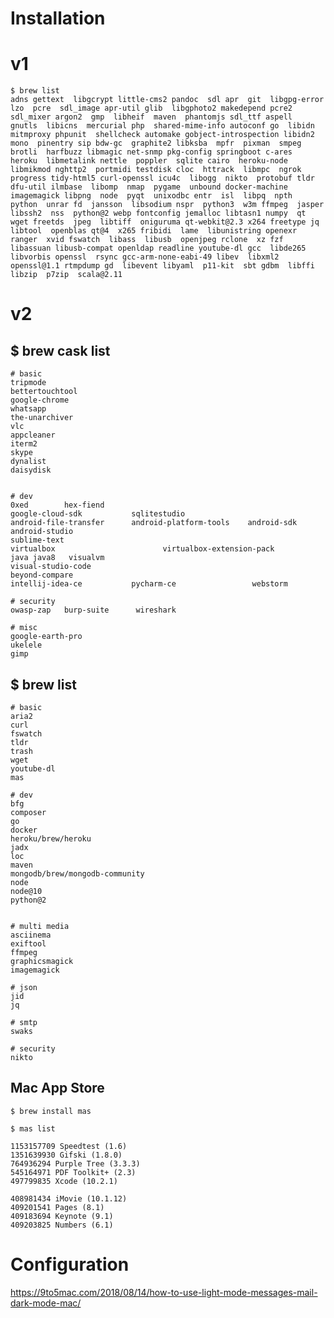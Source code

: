 # Installation

# v1


    $ brew list
    adns gettext  libgcrypt little-cms2 pandoc  sdl apr  git  libgpg-error lzo  pcre  sdl_image apr-util glib  libgphoto2 makedepend pcre2  sdl_mixer argon2  gmp  libheif  maven  phantomjs sdl_ttf aspell  gnutls  libicns  mercurial php  shared-mime-info autoconf go  libidn  mitmproxy phpunit  shellcheck automake gobject-introspection libidn2  mono  pinentry sip bdw-gc  graphite2 libksba  mpfr  pixman  smpeg brotli  harfbuzz libmagic net-snmp pkg-config springboot c-ares  heroku  libmetalink nettle  poppler  sqlite cairo  heroku-node libmikmod nghttp2  portmidi testdisk cloc  httrack  libmpc  ngrok  progress tidy-html5 curl-openssl icu4c  libogg  nikto  protobuf tldr dfu-util ilmbase  libomp  nmap  pygame  unbound docker-machine imagemagick libpng  node  pyqt  unixodbc entr  isl  libpq  npth  python  unrar fd  jansson  libsodium nspr  python3  w3m ffmpeg  jasper  libssh2  nss  python@2 webp fontconfig jemalloc libtasn1 numpy  qt  wget freetds  jpeg  libtiff  oniguruma qt-webkit@2.3 x264 freetype jq  libtool  openblas qt@4  x265 fribidi  lame  libunistring openexr  ranger  xvid fswatch  libass  libusb  openjpeg rclone  xz fzf  libassuan libusb-compat openldap readline youtube-dl gcc  libde265 libvorbis openssl  rsync gcc-arm-none-eabi-49 libev  libxml2  openssl@1.1 rtmpdump gd  libevent libyaml  p11-kit  sbt gdbm  libffi  libzip  p7zip  scala@2.11

# v2

##    $ brew cask list
    
    # basic
    tripmode
    bettertouchtool
    google-chrome
    whatsapp
    the-unarchiver
    vlc
    appcleaner
    iterm2
    skype
    dynalist  
    daisydisk

    
    # dev
    0xed        hex-fiend
    google-cloud-sdk           sqlitestudio
    android-file-transfer      android-platform-tools    android-sdk     android-studio         
    sublime-text
    virtualbox                        virtualbox-extension-pack
    java java8   visualvm                   
    visual-studio-code
    beyond-compare                                        
    intellij-idea-ce           pycharm-ce                 webstorm
                                                                             
    # security
    owasp-zap   burp-suite      wireshark

    # misc
    google-earth-pro
    ukelele
    gimp
    


##    $ brew list 
    
    # basic
    aria2
    curl
    fswatch
    tldr
    trash
    wget
    youtube-dl
    mas

    # dev
    bfg
    composer
    go
    docker
    heroku/brew/heroku
    jadx
    loc
    maven
    mongodb/brew/mongodb-community
    node
    node@10
    python@2
    
    
    # multi media
    asciinema
    exiftool
    ffmpeg
    graphicsmagick
    imagemagick

    # json
    jid
    jq

    # smtp
    swaks
    
    # security
    nikto

    
    
    
## Mac App Store
    
    $ brew install mas

    $ mas list
    
    1153157709 Speedtest (1.6)
    1351639930 Gifski (1.8.0)
    764936294 Purple Tree (3.3.3)
    545164971 PDF Toolkit+ (2.3)
    497799835 Xcode (10.2.1)
    
    408981434 iMovie (10.1.12)
    409201541 Pages (8.1)
    409183694 Keynote (9.1)
    409203825 Numbers (6.1)
    
    
    


# Configuration

https://9to5mac.com/2018/08/14/how-to-use-light-mode-messages-mail-dark-mode-mac/

